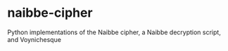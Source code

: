 # naibbe-cipher
Python implementations of the Naibbe cipher, a Naibbe decryption script, and Voynichesque
